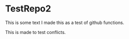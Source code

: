 # TestRepo2
This is some text
I made this as a test of github functions.

This is made to test conflicts.
